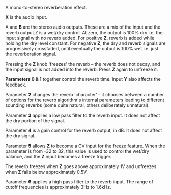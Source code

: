 
A mono-to-stereo reverberation effect.

**X** is the audio input.

A and **B** are the stereo audio outputs. These are a mix of the input and the reverb output.Z is a wet/dry control. At
zero, the output is 100% dry i.e. the input signal with no reverb added. For positive **Z**, reverb is added while holding
the dry level constant. For negative **Z**, the dry and reverb signals are progressively crossfaded, until eventually the
output is 100% wet i.e. just the reverberation signal.

Pressing the **Z** knob 'freezes' the reverb – the reverb does not decay, and the input signal is not added into the reverb.
Press **Z** again to unfreeze it.

**Parameters **0** & **1**** together control the reverb time. Input **Y** also affects the feedback.

Parameter **2** changes the reverb 'character' - it chooses between a number of options for the reverb algorithm's internal
parameters leading to different sounding reverbs (some quite natural, others deliberately unnatural).

Parameter **3** applies a low pass filter to the reverb input. It does not affect the dry portion of the signal.

Parameter **4** is a gain control for the reverb output, in dB. It does not affect the dry signal.

Parameter **5** allows **Z** to become a CV input for the freeze feature. When the parameter is from -32 to 32, this value is
used to control the wet/dry balance, and the **Z** input becomes a freeze trigger.

The reverb freezes when **Z** goes above approximately 1V and unfreezes when **Z** falls below approximately 0.5V.

Parameter **6** applies a high pass filter to the reverb input. The range of cutoff frequencies is approximately 3Hz to
1.6kHz.

